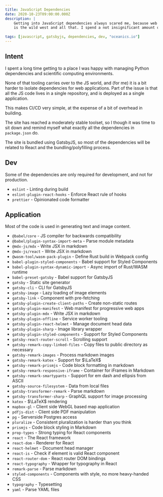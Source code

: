 ```yaml
---
title: JavaScript Dependencies
date: 2020-10-23T09:00:00.000Z
description: |
    Getting into JavaScript dependencies always scared me, because web dev
    is the wild west and all that. I spend a not insignificant amount of time trying to remove dependencies. These are notes on the first order dependencies for this site, and why we use 'em.
    
tags: [javascript, gatsbyjs, dependencies, dev, "oceanics.io"]
---
```


## Intent

I spent a long time getting to a place I was happy with managing Python dependencies and scientific computing environments. 

None of that tooling carries over to the JS world, and (for me) it is a bit harder to isolate dependencies for web applications. Part of the issue is that all the JS code lives in a single repository, and is deployed as a single application.

This makes CI/CD very simple, at the expense of a bit of overhead in building.

The site has reached a moderately stable toolset, so I though it was time to sit down and remind myself what exactly all the dependencies in `package.json` do.

The site is bundled using GatsbyJS, so most of the dependencies will be related to React and the bundling/polyfilling process.

## Dev

Some of the dependencies are only required for development, and not for production. 

* `eslint` - Linting during build
* `eslint-plugin-react-hooks` - Enforce React rule of hooks
* `prettier` - Opinionated code formatter

## Application

Most of the code is used in generating text and image content.

* `@babel/core` - JS compiler for backwards compatibility
* `@babel/plugin-syntax-import-meta` - Parse module metadata
* `@mdx-js/mdx` - Write JSX in markdown
* `@mdx-js/react` - Write JSX in markdown
* `@wasm-tool/wasm-pack-plugin` - Define Rust build in Webpack config
* `babel-plugin-styled-components` - Babel support for Styled Components
* `babel-plugin-syntax-dynamic-import` - Async import of Rust/WASM runtime
* `babel-preset-gatsby` - Babel support for GatsbyJS
* `gatsby` - Static site generator
* `gatsby-cli` - CLI for GatsbyJS
* `gatsby-image` - Lazy loading of image elements
* `gatsby-link` - Component with pre-fetching
* `gatsby-plugin-create-client-paths` - Create non-static routes
* `gatsby-plugin-manifest` - Web manifest for progressive web apps
* `gatsby-plugin-mdx` - Write JSX in markdown
* `gatsby-plugin-offline` - Service worker tooling
* `gatsby-plugin-react-helmet` - Manage document head data
* `gatsby-plugin-sharp` - Image library wrapper
* `gatsby-plugin-styled-components` - Support for Styled Components
* `gatsby-react-router-scroll` - Scrolling support
* `gatsby-remark-copy-linked-files` - Copy files to public directory as necessary
* `gatsby-remark-images` - Process markdown images
* `gatsby-remark-katex` - Support for $\LaTeX$
* `gatsby-remark-prismjs` - Code block formatting in markdown
* `gatsby-remark-responsive-iframe` - Container for iFrames in Markdown
* `gatsby-remark-smartypants` - Support for em dash and ellipsis from ASCII
* `gatsby-source-filesystem` - Data from local files
* `gatsby-transformer-remark` - Parse markdown
* `gatsby-transformer-sharp` - GraphQL support for image processing
* `katex` - $\LaTeX$ rendering
* `mapbox-gl` - Client side WebGL based map application
* `pdfjs-dist` - Client side PDF manipulation
* `pg` - Serverside Postgres access
* `pluralize` - Consistent pluralization is harder than you think
* `prismjs` - Code block styling in Markdown
* `prop-types` - Strong typing for React components
* `react` -  The React framework
* `react-dom` - Renderer for React
* `react-helmet` - Document head manager
* `react-is` - Check if element is valid React component
* `react-router-dom` - React router DOM bindings
* `react-typography` - Wrapper for typography in React
* `remark-parse` - Parse markdown
* `styled-components` - Components with style, no more heavy-handed CSS
* `typography` - Typesetting
* `yaml` - Parse YAML files

